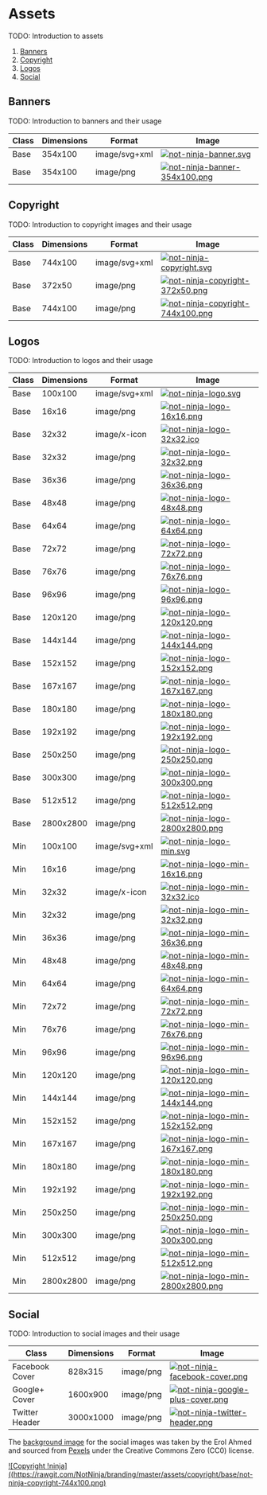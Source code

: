# Assets

TODO: Introduction to assets

1. [Banners](#banners)
2. [Copyright](#copyright)
3. [Logos](#logos)
4. [Social](#social)

## Banners

TODO: Introduction to banners and their usage

| Class | Dimensions | Format | Image |
| ----- | ---------- | ------ | ----- |
| Base | 354x100 | image/svg+xml | [![not-ninja-banner.svg](https://rawgit.com/NotNinja/branding/master/assets/banner/base/not-ninja-banner.svg)](https://rawgit.com/NotNinja/branding/master/assets/banner/base/not-ninja-banner.svg) |
| Base | 354x100 | image/png | [![not-ninja-banner-354x100.png](https://rawgit.com/NotNinja/branding/master/assets/banner/base/not-ninja-banner-354x100.png)](https://rawgit.com/NotNinja/branding/master/assets/banner/base/not-ninja-banner-354x100.png) |

## Copyright

TODO: Introduction to copyright images and their usage

| Class | Dimensions | Format | Image |
| ----- | ---------- | ------ | ----- |
| Base | 744x100 | image/svg+xml | [![not-ninja-copyright.svg](https://rawgit.com/NotNinja/branding/master/assets/copyright/base/not-ninja-copyright.svg)](https://rawgit.com/NotNinja/branding/master/assets/copyright/base/not-ninja-copyright.svg) |
| Base | 372x50 | image/png | [![not-ninja-copyright-372x50.png](https://rawgit.com/NotNinja/branding/master/assets/copyright/base/not-ninja-copyright-372x50.png)](https://rawgit.com/NotNinja/branding/master/assets/copyright/base/not-ninja-copyright-372x50.png) |
| Base | 744x100 | image/png | [![not-ninja-copyright-744x100.png](https://rawgit.com/NotNinja/branding/master/assets/copyright/base/not-ninja-copyright-744x100.png)](https://rawgit.com/NotNinja/branding/master/assets/copyright/base/not-ninja-copyright-744x100.png) |

## Logos

TODO: Introduction to logos and their usage

| Class | Dimensions | Format | Image |
| ----- | ---------- | ------ | ----- |
| Base | 100x100 | image/svg+xml | [![not-ninja-logo.svg](https://rawgit.com/NotNinja/branding/master/assets/logo/base/not-ninja-logo.svg)](https://rawgit.com/NotNinja/branding/master/assets/logo/base/not-ninja-logo.svg) |
| Base | 16x16 | image/png | [![not-ninja-logo-16x16.png](https://rawgit.com/NotNinja/branding/master/assets/logo/base/not-ninja-logo-16x16.png)](https://rawgit.com/NotNinja/branding/master/assets/logo/base/not-ninja-logo-16x16.png) |
| Base | 32x32 | image/x-icon | [![not-ninja-logo-32x32.ico](https://rawgit.com/NotNinja/branding/master/assets/logo/base/not-ninja-logo-32x32.ico)](https://rawgit.com/NotNinja/branding/master/assets/logo/base/not-ninja-logo-32x32.ico) |
| Base | 32x32 | image/png | [![not-ninja-logo-32x32.png](https://rawgit.com/NotNinja/branding/master/assets/logo/base/not-ninja-logo-32x32.png)](https://rawgit.com/NotNinja/branding/master/assets/logo/base/not-ninja-logo-32x32.png) |
| Base | 36x36 | image/png | [![not-ninja-logo-36x36.png](https://rawgit.com/NotNinja/branding/master/assets/logo/base/not-ninja-logo-36x36.png)](https://rawgit.com/NotNinja/branding/master/assets/logo/base/not-ninja-logo-36x36.png) |
| Base | 48x48 | image/png | [![not-ninja-logo-48x48.png](https://rawgit.com/NotNinja/branding/master/assets/logo/base/not-ninja-logo-48x48.png)](https://rawgit.com/NotNinja/branding/master/assets/logo/base/not-ninja-logo-48x48.png) |
| Base | 64x64 | image/png | [![not-ninja-logo-64x64.png](https://rawgit.com/NotNinja/branding/master/assets/logo/base/not-ninja-logo-64x64.png)](https://rawgit.com/NotNinja/branding/master/assets/logo/base/not-ninja-logo-64x64.png) |
| Base | 72x72 | image/png | [![not-ninja-logo-72x72.png](https://rawgit.com/NotNinja/branding/master/assets/logo/base/not-ninja-logo-72x72.png)](https://rawgit.com/NotNinja/branding/master/assets/logo/base/not-ninja-logo-72x72.png) |
| Base | 76x76 | image/png | [![not-ninja-logo-76x76.png](https://rawgit.com/NotNinja/branding/master/assets/logo/base/not-ninja-logo-76x76.png)](https://rawgit.com/NotNinja/branding/master/assets/logo/base/not-ninja-logo-76x76.png) |
| Base | 96x96 | image/png | [![not-ninja-logo-96x96.png](https://rawgit.com/NotNinja/branding/master/assets/logo/base/not-ninja-logo-96x96.png)](https://rawgit.com/NotNinja/branding/master/assets/logo/base/not-ninja-logo-96x96.png) |
| Base | 120x120 | image/png | [![not-ninja-logo-120x120.png](https://rawgit.com/NotNinja/branding/master/assets/logo/base/not-ninja-logo-120x120.png)](https://rawgit.com/NotNinja/branding/master/assets/logo/base/not-ninja-logo-120x120.png) |
| Base | 144x144 | image/png | [![not-ninja-logo-144x144.png](https://rawgit.com/NotNinja/branding/master/assets/logo/base/not-ninja-logo-144x144.png)](https://rawgit.com/NotNinja/branding/master/assets/logo/base/not-ninja-logo-144x144.png) |
| Base | 152x152 | image/png | [![not-ninja-logo-152x152.png](https://rawgit.com/NotNinja/branding/master/assets/logo/base/not-ninja-logo-152x152.png)](https://rawgit.com/NotNinja/branding/master/assets/logo/base/not-ninja-logo-152x152.png) |
| Base | 167x167 | image/png | [![not-ninja-logo-167x167.png](https://rawgit.com/NotNinja/branding/master/assets/logo/base/not-ninja-logo-167x167.png)](https://rawgit.com/NotNinja/branding/master/assets/logo/base/not-ninja-logo-167x167.png) |
| Base | 180x180 | image/png | [![not-ninja-logo-180x180.png](https://rawgit.com/NotNinja/branding/master/assets/logo/base/not-ninja-logo-180x180.png)](https://rawgit.com/NotNinja/branding/master/assets/logo/base/not-ninja-logo-180x180.png) |
| Base | 192x192 | image/png | [![not-ninja-logo-192x192.png](https://rawgit.com/NotNinja/branding/master/assets/logo/base/not-ninja-logo-192x192.png)](https://rawgit.com/NotNinja/branding/master/assets/logo/base/not-ninja-logo-192x192.png) |
| Base | 250x250 | image/png | [![not-ninja-logo-250x250.png](https://rawgit.com/NotNinja/branding/master/assets/logo/base/not-ninja-logo-250x250.png)](https://rawgit.com/NotNinja/branding/master/assets/logo/base/not-ninja-logo-250x250.png) |
| Base | 300x300 | image/png | [![not-ninja-logo-300x300.png](https://rawgit.com/NotNinja/branding/master/assets/logo/base/not-ninja-logo-300x300.png)](https://rawgit.com/NotNinja/branding/master/assets/logo/base/not-ninja-logo-300x300.png) |
| Base | 512x512 | image/png | [![not-ninja-logo-512x512.png](https://rawgit.com/NotNinja/branding/master/assets/logo/base/not-ninja-logo-512x512.png)](https://rawgit.com/NotNinja/branding/master/assets/logo/base/not-ninja-logo-512x512.png) |
| Base | 2800x2800 | image/png | [![not-ninja-logo-2800x2800.png](https://rawgit.com/NotNinja/branding/master/assets/logo/base/not-ninja-logo-2800x2800.png)](https://rawgit.com/NotNinja/branding/master/assets/logo/base/not-ninja-logo-2800x2800.png) |
| Min | 100x100 | image/svg+xml | [![not-ninja-logo-min.svg](https://rawgit.com/NotNinja/branding/master/assets/logo/min/not-ninja-logo-min.svg)](https://rawgit.com/NotNinja/branding/master/assets/logo/min/not-ninja-logo-min.svg) |
| Min | 16x16 | image/png | [![not-ninja-logo-min-16x16.png](https://rawgit.com/NotNinja/branding/master/assets/logo/min/not-ninja-logo-min-16x16.png)](https://rawgit.com/NotNinja/branding/master/assets/logo/min/not-ninja-logo-min-16x16.png) |
| Min | 32x32 | image/x-icon | [![not-ninja-logo-min-32x32.ico](https://rawgit.com/NotNinja/branding/master/assets/logo/min/not-ninja-logo-min-32x32.ico)](https://rawgit.com/NotNinja/branding/master/assets/logo/min/not-ninja-logo-min-32x32.ico) |
| Min | 32x32 | image/png | [![not-ninja-logo-min-32x32.png](https://rawgit.com/NotNinja/branding/master/assets/logo/min/not-ninja-logo-min-32x32.png)](https://rawgit.com/NotNinja/branding/master/assets/logo/min/not-ninja-logo-min-32x32.png) |
| Min | 36x36 | image/png | [![not-ninja-logo-min-36x36.png](https://rawgit.com/NotNinja/branding/master/assets/logo/min/not-ninja-logo-min-36x36.png)](https://rawgit.com/NotNinja/branding/master/assets/logo/min/not-ninja-logo-min-36x36.png) |
| Min | 48x48 | image/png | [![not-ninja-logo-min-48x48.png](https://rawgit.com/NotNinja/branding/master/assets/logo/min/not-ninja-logo-min-48x48.png)](https://rawgit.com/NotNinja/branding/master/assets/logo/min/not-ninja-logo-min-48x48.png) |
| Min | 64x64 | image/png | [![not-ninja-logo-min-64x64.png](https://rawgit.com/NotNinja/branding/master/assets/logo/min/not-ninja-logo-min-64x64.png)](https://rawgit.com/NotNinja/branding/master/assets/logo/min/not-ninja-logo-min-64x64.png) |
| Min | 72x72 | image/png | [![not-ninja-logo-min-72x72.png](https://rawgit.com/NotNinja/branding/master/assets/logo/min/not-ninja-logo-min-72x72.png)](https://rawgit.com/NotNinja/branding/master/assets/logo/min/not-ninja-logo-min-72x72.png) |
| Min | 76x76 | image/png | [![not-ninja-logo-min-76x76.png](https://rawgit.com/NotNinja/branding/master/assets/logo/min/not-ninja-logo-min-76x76.png)](https://rawgit.com/NotNinja/branding/master/assets/logo/min/not-ninja-logo-min-76x76.png) |
| Min | 96x96 | image/png | [![not-ninja-logo-min-96x96.png](https://rawgit.com/NotNinja/branding/master/assets/logo/min/not-ninja-logo-min-96x96.png)](https://rawgit.com/NotNinja/branding/master/assets/logo/min/not-ninja-logo-min-96x96.png) |
| Min | 120x120 | image/png | [![not-ninja-logo-min-120x120.png](https://rawgit.com/NotNinja/branding/master/assets/logo/min/not-ninja-logo-min-120x120.png)](https://rawgit.com/NotNinja/branding/master/assets/logo/min/not-ninja-logo-min-120x120.png) |
| Min | 144x144 | image/png | [![not-ninja-logo-min-144x144.png](https://rawgit.com/NotNinja/branding/master/assets/logo/min/not-ninja-logo-min-144x144.png)](https://rawgit.com/NotNinja/branding/master/assets/logo/min/not-ninja-logo-min-144x144.png) |
| Min | 152x152 | image/png | [![not-ninja-logo-min-152x152.png](https://rawgit.com/NotNinja/branding/master/assets/logo/min/not-ninja-logo-min-152x152.png)](https://rawgit.com/NotNinja/branding/master/assets/logo/min/not-ninja-logo-min-152x152.png) |
| Min | 167x167 | image/png | [![not-ninja-logo-min-167x167.png](https://rawgit.com/NotNinja/branding/master/assets/logo/min/not-ninja-logo-min-167x167.png)](https://rawgit.com/NotNinja/branding/master/assets/logo/min/not-ninja-logo-min-167x167.png) |
| Min | 180x180 | image/png | [![not-ninja-logo-min-180x180.png](https://rawgit.com/NotNinja/branding/master/assets/logo/min/not-ninja-logo-min-180x180.png)](https://rawgit.com/NotNinja/branding/master/assets/logo/min/not-ninja-logo-min-180x180.png) |
| Min | 192x192 | image/png | [![not-ninja-logo-min-192x192.png](https://rawgit.com/NotNinja/branding/master/assets/logo/min/not-ninja-logo-min-192x192.png)](https://rawgit.com/NotNinja/branding/master/assets/logo/min/not-ninja-logo-min-192x192.png) |
| Min | 250x250 | image/png | [![not-ninja-logo-min-250x250.png](https://rawgit.com/NotNinja/branding/master/assets/logo/min/not-ninja-logo-min-250x250.png)](https://rawgit.com/NotNinja/branding/master/assets/logo/min/not-ninja-logo-min-250x250.png) |
| Min | 300x300 | image/png | [![not-ninja-logo-min-300x300.png](https://rawgit.com/NotNinja/branding/master/assets/logo/min/not-ninja-logo-min-300x300.png)](https://rawgit.com/NotNinja/branding/master/assets/logo/min/not-ninja-logo-min-300x300.png) |
| Min | 512x512 | image/png | [![not-ninja-logo-min-512x512.png](https://rawgit.com/NotNinja/branding/master/assets/logo/min/not-ninja-logo-min-512x512.png)](https://rawgit.com/NotNinja/branding/master/assets/logo/min/not-ninja-logo-min-512x512.png) |
| Min | 2800x2800 | image/png | [![not-ninja-logo-min-2800x2800.png](https://rawgit.com/NotNinja/branding/master/assets/logo/min/not-ninja-logo-min-2800x2800.png)](https://rawgit.com/NotNinja/branding/master/assets/logo/min/not-ninja-logo-min-2800x2800.png) |

## Social

TODO: Introduction to social images and their usage

| Class | Dimensions | Format | Image |
| ----- | ---------- | ------ | ----- |
| Facebook Cover | 828x315 | image/png | [![not-ninja-facebook-cover.png](https://rawgit.com/NotNinja/branding/master/assets/social/facebook/not-ninja-facebook-cover.png)](https://rawgit.com/NotNinja/branding/master/assets/social/facebook/not-ninja-facebook-cover.png) |
| Google+ Cover | 1600x900 | image/png | [![not-ninja-google-plus-cover.png](https://rawgit.com/NotNinja/branding/master/assets/social/google-plus/not-ninja-google-plus-cover.png)](https://rawgit.com/NotNinja/branding/master/assets/social/google-plus/not-ninja-google-plus-cover.png) |
| Twitter Header | 3000x1000 | image/png | [![not-ninja-twitter-header.png](https://rawgit.com/NotNinja/branding/master/assets/social/twitter/not-ninja-twitter-header.png)](https://rawgit.com/NotNinja/branding/master/assets/social/twitter/not-ninja-twitter-header.png) |

The [background image](https://www.pexels.com/photo/bamboo-plant-129916/) for the social images was taken by the Erol
Ahmed and sourced from [Pexels](https://www.pexels.com) under the Creative Commons Zero (CC0) license.

[![Copyright !ninja]((https://rawgit.com/NotNinja/branding/master/assets/copyright/base/not-ninja-copyright-744x100.png)](https://not.ninja)
